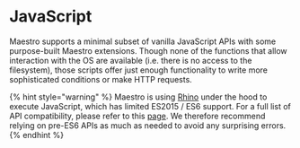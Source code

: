 # JavaScript

Maestro supports a minimal subset of vanilla JavaScript APIs with some purpose-built Maestro extensions. Though none of the functions that allow interaction with the OS are available (i.e. there is no access to the filesystem), those scripts offer just enough functionality to write more sophisticated conditions or make HTTP requests.

{% hint style="warning" %}
Maestro is using [Rhino](https://github.com/mozilla/rhino) under the hood to execute JavaScript, which has limited ES2015 / ES6 support. For a full list of API compatibility, please refer to this [page](https://mozilla.github.io/rhino/compat/engines.html). We therefore recommend relying on pre-ES6 APIs as much as needed to avoid any surprising errors.
{% endhint %}
